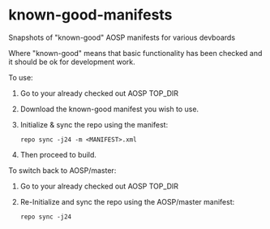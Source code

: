 # known-good-manifests
Snapshots of "known-good" AOSP manifests for various devboards

Where "known-good" means that basic functionality has been checked and it should be ok for development work.

To use:

1) Go to your already checked out AOSP TOP_DIR

2) Download the known-good manifest you wish to use.

3) Initialize & sync the repo using the manifest:

    `repo sync -j24 -m <MANIFEST>.xml`
    
4) Then proceed to build.


To switch back to AOSP/master:

1) Go to your already checked out AOSP TOP_DIR

2) Re-Initialize and sync the repo using the AOSP/master manifest:

    `repo sync -j24`

